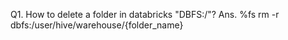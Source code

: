 Q1. How to delete a folder in databricks "DBFS:/"?
Ans. %fs rm -r dbfs:/user/hive/warehouse/{folder_name}
